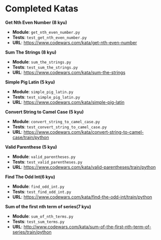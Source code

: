 # Completed Katas

**Get Nth Even Number (8 kyu)**

- **Module**: `get_nth_even_number.py`
- **Tests**: `test_get_nth_even_number.py`
- **URL**: https://www.codewars.com/kata/get-nth-even-number

**Sum The Strings (8 kyu)**

- **Module**: `sum_the_strings.py`
- **Tests**: `test_sum_the_strings.py`
- **URL**: https://www.codewars.com/kata/sum-the-strings

**Simple Pig Latin (5 kyu)**

- **Module**: `simple_pig_latin.py`
- **Tests**: `test_simple_pig_latin.py`
- **URL**: https://www.codewars.com/kata/simple-pig-latin

**Convert String to Camel Case (5 kyu)**

- **Module**: `convert_string_to_camel_case.py`
- **Tests**: `test_convert_string_to_camel_case.py`
- **URL**: https://www.codewars.com/kata/convert-string-to-camel-case/train/python

**Valid Parenthese (5 kyu)**

- **Module**: `valid_parentheses.py`
- **Tests**: `test_valid_parentheses.py`
- **URL**: https://www.codewars.com/kata/valid-parentheses/train/python

**Find The Odd Int(6 kyu)**

- **Module**: `find_odd_int.py`
- **Tests**: `test_find_odd_int.py`
- **URL**: https://www.codewars.com/kata/find-the-odd-int/train/python

**Sum of the first nth term of series(7 kyu)**

- **Module**: `sum_of_nth_terms.py`
- **Tests**: `test_sum_terms.py`
- **URL**: http://www.codewars.com/kata/sum-of-the-first-nth-term-of-series/train/python
